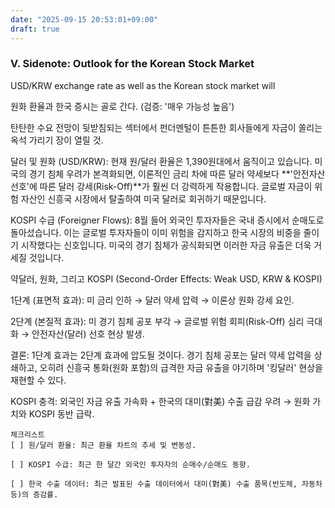 ```yaml
---
date: "2025-09-15 20:53:01+09:00"
draft: true
---
```




### V. Sidenote: Outlook for the Korean Stock Market
USD/KRW exchange rate as well as the Korean stock market will 

원화 환율과 한국 증시는 골로 간다. (검증: '매우 가능성 높음')

탄탄한 수요 전망이 뒷받침되는 섹터에서 펀더멘털이 튼튼한 회사들에게 자금이 쏠리는 옥석 가리기 장이 열릴 것.


달러 및 원화 (USD/KRW): 현재 원/달러 환율은 1,390원대에서 움직이고 있습니다. 미국의 경기 침체 우려가 본격화되면, 이론적인 금리 차에 따른 달러 약세보다 **'안전자산 선호'에 따른 달러 강세(Risk-Off)**가 훨씬 더 강력하게 작용합니다. 글로벌 자금이 위험 자산인 신흥국 시장에서 탈출하여 미국 달러로 회귀하기 때문입니다.

KOSPI 수급 (Foreigner Flows): 8월 들어 외국인 투자자들은 국내 증시에서 순매도로 돌아섰습니다. 이는 글로벌 투자자들이 이미 위험을 감지하고 한국 시장의 비중을 줄이기 시작했다는 신호입니다. 미국의 경기 침체가 공식화되면 이러한 자금 유출은 더욱 거세질 것입니다.


약달러, 원화, 그리고 KOSPI (Second-Order Effects: Weak USD, KRW & KOSPI)

1단계 (표면적 효과): 미 금리 인하 → 달러 약세 압력 → 이론상 원화 강세 요인.

2단계 (본질적 효과): 미 경기 침체 공포 부각 → 글로벌 위험 회피(Risk-Off) 심리 극대화 → 안전자산(달러) 선호 현상 발생.

결론: 1단계 효과는 2단계 효과에 압도될 것이다. 경기 침체 공포는 달러 약세 압력을 상쇄하고, 오히려 신흥국 통화(원화 포함)의 급격한 자금 유출을 야기하며 '킹달러' 현상을 재현할 수 있다.

KOSPI 충격: 외국인 자금 유출 가속화 + 한국의 대미(對美) 수출 급감 우려 → 원화 가치와 KOSPI 동반 급락.

    체크리스트
    [ ] 원/달러 환율: 최근 환율 차트의 추세 및 변동성.

    [ ] KOSPI 수급: 최근 한 달간 외국인 투자자의 순매수/순매도 동향.

    [ ] 한국 수출 데이터: 최근 발표된 수출 데이터에서 대미(對美) 수출 품목(반도체, 자동차 등)의 증감률.


